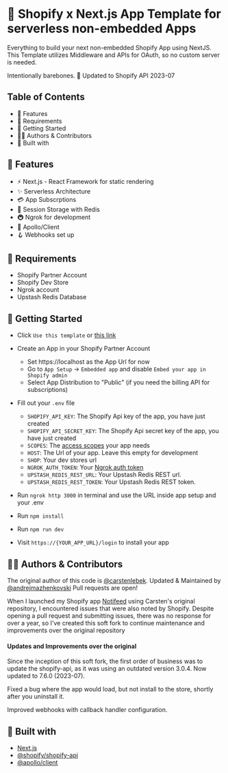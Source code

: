 # 🚀 Shopify x Next.js App Template for serverless non-embedded Apps

Everything to build your next non-embedded Shopify App using NextJS.
This Template utilizes Middleware and APIs for OAuth, so no custom server is needed.

Intentionally barebones. 🦴
Updated to Shopify API 2023-07

## Table of Contents

- 🤩 Features
- 👀 Requirements
- 🚀 Getting Started
- 👨‍💻 Authors & Contributors
- 🧰 Built with

## 🤩 Features

- ⚡ Next.js - React Framework for static rendering
- ✨ Serverless Architecture
- 💳 App Subscrptions
- 💾 Session Storage with Redis
- 🚇 Ngrok for development
- 🚀 Apollo/Client
- 🪝 Webhooks set up

## 👀 Requirements

- Shopify Partner Account
- Shopify Dev Store
- Ngrok account
- Upstash Redis Database

## 🚀 Getting Started

- Click `Use this template` or [this link](https://github.com/AndrejMazhenkovski/shopify-nextjs-non-embedded-app/generate)
- Create an App in your Shopify Partner Account
  - Set https://localhost as the App Url for now
  - Go to `App Setup` -> `Embedded app` and disable `Embed your app in Shopify admin`
  - Select App Distribution to "Public" (if you need the billing API for subscriptions)
- Fill out your `.env` file
  - `SHOPIFY_API_KEY`: The Shopify Api key of the app, you have just created
  - `SHOPIFY_API_SECRET_KEY`: The Shopify Api secret key of the app, you have just created
  - `SCOPES`: The [access scopes](https://shopify.dev/api/usage/access-scopes) your app needs
  - `HOST`: The Url of your app. Leave this empty for development
  - `SHOP`: Your dev stores url
  - `NGROK_AUTH_TOKEN`: Your [Ngrok auth token](https://dashboard.ngrok.com/get-started/your-authtoken)
  - `UPSTASH_REDIS_REST_URL`: Your Upstash Redis REST url.
  - `UPSTASH_REDIS_REST_TOKEN`: Your Upstash Redis REST token.
- Run `ngrok http 3000` in terminal and use the URL inside app setup and your .env
- Run `npm install`
- Run `npm run dev`

- Visit `https://{YOUR_APP_URL}/login` to install your app

## 👨‍💻 Authors & Contributors

The original author of this code is [@carstenlebek](https://github.com/carstenlebek).
Updated & Maintained by [@andrejmazhenkovski](https://github.com/AndrejMazhenkovski)
Pull requests are open!

When I launched my Shopify app [Notifeed](https://apps.shopify.com/notifeed) using Carsten's original repository, I encountered issues that were also noted by Shopify. Despite opening a pull request and submitting issues, there was no response for over a year, so I've created this soft fork to continue maintenance and improvements over the original repository

#### Updates and Improvements over the original

Since the inception of this soft fork, the first order of business was to update the shopify-api, as it was using an outdated version 3.0.4. Now updated to 7.6.0 (2023-07).

Fixed a bug where the app would load, but not install to the store, shortly after you uninstall it.

Improved webhooks with callback handler configuration.

## 🧰 Built with

- [Next.js](https://nextjs.org/)
- [@shopify/shopify-api](https://github.com/Shopify/shopify-node-api)
- [@apollo/client](https://www.apollographql.com/docs/react/)
